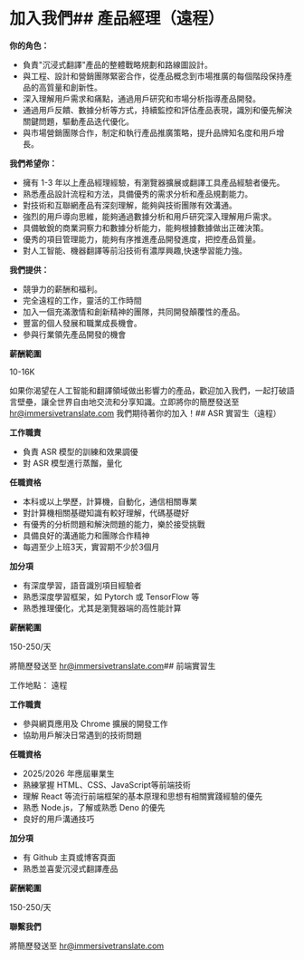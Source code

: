 # 加入我們## 產品經理（遠程）

**你的角色：**

- 負責"沉浸式翻譯"產品的整體戰略規劃和路線圖設計。
- 與工程、設計和營銷團隊緊密合作，從產品概念到市場推廣的每個階段保持產品的高質量和創新性。
- 深入理解用戶需求和痛點，通過用戶研究和市場分析指導產品開發。
- 通過用戶反饋、數據分析等方式，持續監控和評估產品表現，識別和優先解決關鍵問題，驅動產品迭代優化。
- 與市場營銷團隊合作，制定和執行產品推廣策略，提升品牌知名度和用戶增長。

**我們希望你：**

- 擁有 1-3 年以上產品經理經驗，有瀏覽器擴展或翻譯工具產品經驗者優先。
- 熟悉產品設計流程和方法，具備優秀的需求分析和產品規劃能力。
- 對技術和互聯網產品有深刻理解，能夠與技術團隊有效溝通。
- 強烈的用戶導向思維，能夠通過數據分析和用戶研究深入理解用戶需求。
- 具備敏銳的商業洞察力和數據分析能力，能夠根據數據做出正確決策。
- 優秀的項目管理能力，能夠有序推進產品開發進度，把控產品質量。
- 對人工智能、機器翻譯等前沿技術有濃厚興趣,快速學習能力強。

**我們提供：**

- 競爭力的薪酬和福利。
- 完全遠程的工作，靈活的工作時間
- 加入一個充滿激情和創新精神的團隊，共同開發顛覆性的產品。
- 豐富的個人發展和職業成長機會。
- 參與行業領先產品開發的機會

**薪酬範圍**

10-16K

如果你渴望在人工智能和翻譯領域做出影響力的產品，歡迎加入我們，一起打破語言壁壘，讓全世界自由地交流和分享知識。立即將你的簡歷發送至 hr@immersivetranslate.com 我們期待著你的加入！## ASR 實習生（遠程）

**工作職責**

- 負責 ASR 模型的訓練和效果調優
- 對 ASR 模型進行蒸餾，量化

**任職資格**

- 本科或以上學歷，計算機，自動化，通信相關專業
- 對計算機相關基礎知識有較好理解，代碼基礎好
- 有優秀的分析問題和解決問題的能力，樂於接受挑戰
- 具備良好的溝通能力和團隊合作精神
- 每週至少上班3天，實習期不少於3個月

**加分項**

- 有深度學習，語音識別項目經驗者
- 熟悉深度學習框架，如 Pytorch 或 TensorFlow 等
- 熟悉推理優化，尤其是瀏覽器端的高性能計算

**薪酬範圍**

150-250/天

將簡歷發送至 [hr@immersivetranslate.com](mailto:hr@immersivetranslate.com)## 前端實習生

工作地點： 遠程

**工作職責**

- 參與網頁應用及 Chrome 擴展的開發工作
- 協助用戶解決日常遇到的技術問題

**任職資格**

- 2025/2026 年應屆畢業生
- 熟練掌握 HTML、CSS、JavaScript等前端技術
- 理解 React 等流行前端框架的基本原理和思想有相關實踐經驗的優先
- 熟悉 Node.js，了解或熟悉 Deno 的優先
- 良好的用戶溝通技巧

**加分項**

- 有 Github 主頁或博客頁面
- 熟悉並喜愛沉浸式翻譯產品

**薪酬範圍**

150-250/天

**聯繫我們**

將簡歷發送至 [hr@immersivetranslate.com](mailto:hr@immersivetranslate.com)

